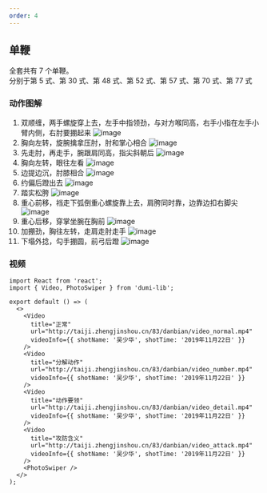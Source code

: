 ```yaml
---
order: 4
---
```


## 单鞭

全套共有 7 个单鞭。  
分别于第 5 式、第 30 式、第 48 式、第 52 式、第 57 式、第 70 式、第 77 式

### 动作图解

1. 双顺缠，两手螺旋穿上去，左手中指领劲，与对方喉同高，右手小指在左手小臂内侧，右肘要掤起来
   ![image](http://taiji.zhengjinshou.cn/83/danbian/104955.jpg)
2. 胸向左转，旋腕擒拿压肘，肘和掌心相合
   ![image](http://taiji.zhengjinshou.cn/83/danbian/105000.jpg)
3. 先走肘，再走手，腕跟肩同高，指尖斜朝后
   ![image](http://taiji.zhengjinshou.cn/83/danbian/105006.jpg)
4. 胸向左转，眼往左看
   ![image](http://taiji.zhengjinshou.cn/83/danbian/105010.jpg)
5. 边提边沉，肘膝相合
   ![image](http://taiji.zhengjinshou.cn/83/danbian/105016.jpg)
6. 约偏后蹬出去
   ![image](http://taiji.zhengjinshou.cn/83/danbian/105020.jpg)
7. 踏实松胯
   ![image](http://taiji.zhengjinshou.cn/83/danbian/105024.jpg)
8. 重心前移，裆走下弧倒重心螺旋靠上去，肩胯同时靠，边靠边扣右脚尖
   ![image](http://taiji.zhengjinshou.cn/83/danbian/105041.jpg)
9. 重心后移，穿掌坐腕在胸前
   ![image](http://taiji.zhengjinshou.cn/83/danbian/105049.jpg)
10. 加掤劲，胸往左转，走肩走肘走手
    ![image](http://taiji.zhengjinshou.cn/83/danbian/105056.jpg)
11. 下塌外捻，勾手掤圆，前弓后蹬
    ![image](http://taiji.zhengjinshou.cn/83/danbian/105106.jpg)

### 视频

```tsx | inline
import React from 'react';
import { Video, PhotoSwiper } from 'dumi-lib';

export default () => (
  <>
    <Video
      title="正常"
      url="http://taiji.zhengjinshou.cn/83/danbian/video_normal.mp4"
      videoInfo={{ shotName: '吴少华', shotTime: '2019年11月22日' }}
    />
    <Video
      title="分解动作"
      url="http://taiji.zhengjinshou.cn/83/danbian/video_number.mp4"
      videoInfo={{ shotName: '吴少华', shotTime: '2019年11月22日' }}
    />
    <Video
      title="动作要领"
      url="http://taiji.zhengjinshou.cn/83/danbian/video_detail.mp4"
      videoInfo={{ shotName: '吴少华', shotTime: '2019年11月22日' }}
    />
    <Video
      title="攻防含义"
      url="http://taiji.zhengjinshou.cn/83/danbian/video_attack.mp4"
      videoInfo={{ shotName: '吴少华', shotTime: '2019年11月22日' }}
    />
    <PhotoSwiper />
  </>
);
```
